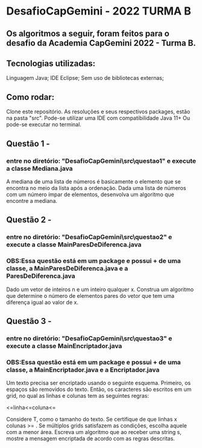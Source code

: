 # DesafioCapGemini - 2022 TURMA B 

## Os algoritmos a seguir, foram feitos para o desafio da Academia CapGemini 2022 - Turma B.

## Tecnologias utilizadas:
Linguagem Java;
IDE Eclipse;
Sem uso de bibliotecas externas;

## Como rodar:
Clone este repositório.
As resoluções e seus respectivos packages, estão na pasta "src".
Pode-se utilizar uma IDE com compatibilidade Java 11+ 
Ou pode-se executar no terminal.

## Questão 1 - 
### entre no diretório: "DesafioCapGemini\src\questao1" e execute a classe Mediana.java

A mediana de uma lista de números é basicamente o elemento que se encontra no meio da lista após a ordenação. Dada uma lista de números com um número ímpar de elementos, desenvolva um algoritmo que encontre a mediana.


## Questão 2 - 
### entre no diretório: "DesafioCapGemini\src\questao2" e execute a classe MainParesDeDiferenca.java 
### OBS:Essa questão está em um package e possui + de uma classe, a MainParesDeDiferenca.java e a ParesDeDiferenca.java

Dado um vetor de inteiros n e um inteiro qualquer x. Construa um algoritmo que determine o número de elementos pares do vetor que tem uma diferença igual ao valor de x.

## Questão 3 - 
### entre no diretório: "DesafioCapGemini\src\questao3" e execute a classe MainEncriptador.java
### OBS:Essa questão está em um package e possui + de uma classe, a MainEncriptador.java e a Encriptador.java

Um texto precisa ser encriptado usando o seguinte esquema. Primeiro, os espaços são removidos do texto. Então, os caracteres são escritos em um grid, no qual as linhas e colunas tem as seguintes regras:

<=linha<=coluna<=

Considere T, como o tamanho do texto.
Se certifique de que linhas x colunas >= .
Se múltiplos grids satisfazem as condições, escolha aquele com a menor área.
Escreva um algoritmo que ao receber uma string s, mostre a mensagem encriptada de acordo com as regras descritas.

